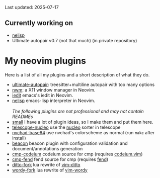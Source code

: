 Last updated: 2025-07-17
## Currently working on
<!-- + [Ultimate autopair v0.7](https://github.com/altermo/ultimate-autopair.nvim/tree/v0.7-pre-alpha) -->
+ [nelisp](https://github.com/altermo/nelisp)
+ Ultimate autopair v0.7 (not that much) (in private repository)
<!-- Nothing. -->
<!--#### Neovim wayland window manager
Currently I still have not got a singular window to display. The project is currently using wlroots. When the project is complete, it will replace the existing [nxwm](https://github.com/altermo/nxwm) repository, and the repository will be renamed to `nwm`(Neovim window manager). The progress on this is slow, as I have no idea what I'm doing. \
Current status: still have no window displayed on screen and random crashes-->
# My neovim plugins
Here is a list of all my plugins and a short description of what they do.
+ [ultimate-autopair](https://github.com/altermo/ultimate-autopair.nvim): treesitter+multiline autopair with too many options
+ [nwm](https://github.com/altermo/nwm): a X11 window manager in Neovim.
+ [iedit](https://github.com/altermo/iedit.nvim) emacs's iedit in Neovim.
+ [nelisp](https://github.com/altermo/nelisp) emacs-lisp interpreter in Neovim. \
  \
  *The following plugins are not professional and may not contain READMEs*
+ [small](https://github.com/altermo/small.nvim) I have a lot of plugin ideas, so I make them and put them here.
+ [telescope-nucleo](https://github.com/altermo/telescope-nucleo-sorter.nvim) use the [nucleo](https://github.com/helix-editor/nucleo) sorter in telescope
+ [nvchad-base64](https://github.com/altermo/base46-fork) use nvchad's colorscheme as normal (run `make` after install)
+ [beacon](https://github.com/altermo/beacon.nvim) beacon plugin with configuration validation and document/annotations generation
+ [cmp-codeium](https://github.com/altermo/cmp-codeium) codeium source for cmp (requires [codeium.vim](https://github.com/exafunction/codeium.vim))
+ [cmp-fend](https://github.com/altermo/cmp-fend) fend source for cmp (requires [fend](https://github.com/printfn/fend))
+ [ditto-fork](https://github.com/altermo/vim-ditto-fork) lua rewrite of [vim-ditto](https://github.com/dbmrq/vim-ditto)
+ [wordy-fork](https://github.com/altermo/vim-wordy-fork) lua rewrite of [vim-wordy](https://github.com/altermo/vim-wordy-fork)
